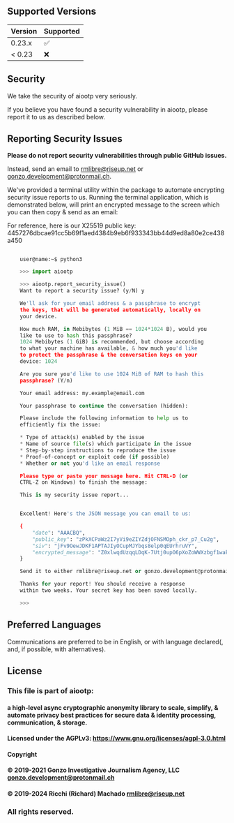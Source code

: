 ## Supported Versions

| Version | Supported          |
| ------- | ------------------ |
| 0.23.x  | :white_check_mark: |
| < 0.23  | :x:                |


## Security

We take the security of aiootp very seriously.

If you believe you have found a security vulnerability in aiootp, please report it to us as described below.


## Reporting Security Issues

**Please do not report security vulnerabilities through public GitHub issues.**

Instead, send an email to [rmlibre@riseup.net](mailto:rmlibre@riseup.net) or [gonzo.development@protonmail.ch](mailto:gonzo.development@protonmail.ch).

We've provided a terminal utility within the package to automate encrypting security issue reports to us. Running the terminal application, which is demonstrated below, will print an encrypted message to the screen which you can then copy & send as an email:

For reference, here is our X25519 public key:
4457276dbcae91cc5b69f1aed4384b9eb6f933343bb44d9ed8a80e2ce438a450


```console

    user@name:~$ python3
```


```python
    >>> import aiootp

    >>> aiootp.report_security_issue()
    Want to report a security issue? (y/N) y

    We'll ask for your email address & a passphrase to encrypt
    the keys, that will be generated automatically, locally on
    your device.

    How much RAM, in Mebibytes (1 MiB == 1024*1024 B), would you
    like to use to hash this passphrase?
    1024 Mebibytes (1 GiB) is recommended, but choose according
    to what your machine has available, & how much you'd like
    to protect the passphrase & the conversation keys on your
    device: 1024

    Are you sure you'd like to use 1024 MiB of RAM to hash this
    passphrase? (Y/n)

    Your email address: my.example@email.com

    Your passphrase to continue the conversation (hidden):

    Please include the following information to help us to
    efficiently fix the issue:

    * Type of attack(s) enabled by the issue
    * Name of source file(s) which participate in the issue
    * Step-by-step instructions to reproduce the issue
    * Proof-of-concept or exploit code (if possible)
    * Whether or not you'd like an email response

    Please type or paste your message here. Hit CTRL-D (or
    CTRL-Z on Windows) to finish the message:

    This is my security issue report...


    Excellent! Here's the JSON message you can email to us:

    {
        "date": "AAACBQ",
        "public_key": "zPkXCPaWz2I7yVi9eZIYZdjOFNSMOph_ckr_p7_Cu2g",
        "siv": "jFv9OewJDKF1APTAJIyOCupMJYbqs8elp0qEUrhruVY",
        "encrypted_message": "Z0xlwqdUzqqLDqK-7Utj0upO6pXoZoWWXzbgf1wakaajUR8omQW9E_gBdFFa5BKc587YzUT8p67ZnluUgOCFMauvcYtfKQFuWDkRJH-M6BTTUEfPPiDRfXn66Zdv_fjZQk8aMQftduC_BNJVoBJ1P5VAid8wskehq1E44TERzjcixei68xsQz-86RgOCgNJ2nP3hQCZSghndQ-64aK1JEQCxVStYRUcSyPhqYYYeaPpGTkI1XAaW7QWp5_WoHhbtQwh0KB1Og3VY_7570huALj5N1qNabDwcaneoIvuV_MLUgF1NFmNnvPKzfLhkXiM9kUz6pFndDwXb0umzSuNHxuSPst-NJmYlGiMZ_pJhgVQ"
    }

    Send it to either rmlibre@riseup.net or gonzo.development@protonmail.com

    Thanks for your report! You should receive a response
    within two weeks. Your secret key has been saved locally.

    >>>
```


## Preferred Languages

Communications are preferred to be in English, or with language declared(, and, if possible, with alternatives).


## License

### This file is part of aiootp:

#### a high-level async cryptographic anonymity library to scale, simplify, & automate privacy best practices for secure data & identity processing, communication, & storage.

#### Licensed under the AGPLv3: https://www.gnu.org/licenses/agpl-3.0.html
#### Copyright
####           © 2019-2021 Gonzo Investigative Journalism Agency, LLC <gonzo.development@protonmail.ch>
####           © 2019-2024 Ricchi (Richard) Machado <rmlibre@riseup.net>

### All rights reserved.

